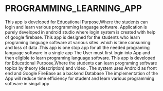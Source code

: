 # PROGRAMMING_LEARNING_APP
 This app is developed for Educational Purpose,Where the students can login and learn various programming language software. Application is purely developed in android studio where login system is created with help of google firebase. This app is designed for the students who learn programing language software at various sites .which is time consuming and loss of data .This app is one stop app for all the needed programing language software in a single app The User must first  login into App and then eligible to learn programing language software. This app is developed for Educational Purpose,Where the students can learn programing software topics by theory (description) and video .  The system uses Android as front end and Google FireBase as a backend Database The implementation of the App will reduce time efficiency for student and learn various programming software in singal app.
